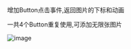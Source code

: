 增加Button点击事件,返回图片的下标和动画

一共4个Button重复使用,可添加无限张图片

![image](https://github.com/OnioniOS/Images/blob/master/1.gif)
